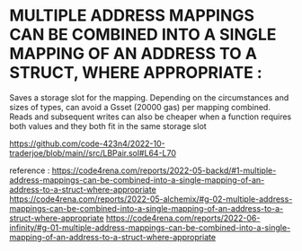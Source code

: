 # MULTIPLE ADDRESS MAPPINGS CAN BE COMBINED INTO A SINGLE MAPPING OF AN ADDRESS TO A STRUCT, WHERE APPROPRIATE : 

Saves a storage slot for the mapping. Depending on the circumstances and sizes of types, can avoid a Gsset (20000 gas) per mapping combined. Reads and subsequent writes can also be cheaper when a function requires both values and they both fit in the same storage slot

https://github.com/code-423n4/2022-10-traderjoe/blob/main//src/LBPair.sol#L64-L70

reference : 
https://code4rena.com/reports/2022-05-backd/#1-multiple-address-mappings-can-be-combined-into-a-single-mapping-of-an-address-to-a-struct-where-appropriate
https://code4rena.com/reports/2022-05-alchemix/#g-02-multiple-address-mappings-can-be-combined-into-a-single-mapping-of-an-address-to-a-struct-where-appropriate
https://code4rena.com/reports/2022-06-infinity/#g-01-multiple-address-mappings-can-be-combined-into-a-single-mapping-of-an-address-to-a-struct-where-appropriate